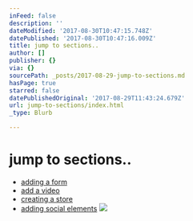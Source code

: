 ```yaml
---
inFeed: false
description: ''
dateModified: '2017-08-30T10:47:15.748Z'
datePublished: '2017-08-30T10:47:16.009Z'
title: jump to sections..
author: []
publisher: {}
via: {}
sourcePath: _posts/2017-08-29-jump-to-sections.md
hasPage: true
starred: false
datePublishedOriginal: '2017-08-29T11:43:24.679Z'
url: jump-to-sections/index.html
_type: Blurb

---
```

# jump to sections..

* [adding a form][0]
* [add a video][1]
* [creating a store][2]
* [adding social elements][3]
![](https://the-grid-user-content.s3-us-west-2.amazonaws.com/1ff70c34-7e24-4e6f-864f-a067f0ed6d40.jpg)

[0]: http://forms.abc-xyz.us/
[1]: http://video.abc-xyz.us/
[2]: http://store.abc-xyz.us/
[3]: http://social.abc-xyz.us/